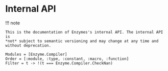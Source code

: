 # Internal API

!!! note

    This is the documentation of Enzymes's internal API. The internal API is
    *not* subject to semantic versioning and may change at any time and
    without deprecation.

```@autodocs
Modules = [Enzyme.Compiler]
Order = [:module, :type, :constant, :macro, :function]
Filter = t -> !(t === Enzyme.Compiler.CheckNan)
```
